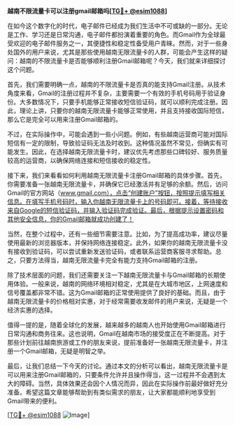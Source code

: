 **越南不限流量卡可以注册gmail邮箱吗[[TG💪+ @esim1088](https://t.me/s/esim1088)]**

在如今这个数字化的时代，电子邮件已经成为我们生活中不可或缺的一部分。无论是工作、学习还是日常沟通，电子邮件都扮演着重要的角色。而Gmail作为全球最受欢迎的电子邮件服务之一，其便捷性和稳定性备受用户青睐。然而，对于一些身处国外的用户来说，尤其是那些使用越南无限流量卡的人群，可能会产生这样的疑问：越南的不限流量卡是否能够顺利注册Gmail邮箱呢？今天，我们就来详细探讨这个问题。

首先，我们需要明确一点，越南的不限流量卡是否真的能支持Gmail注册。从技术角度来看，Gmail的注册过程并不复杂，主要需要一个有效的手机号码用于验证身份。大多数情况下，只要手机能够正常接收短信验证码，就可以顺利完成注册。因此，理论上讲，只要你的越南无限流量卡能够正常使用，并且支持接收国际短信，那么它是完全可以用来注册Gmail邮箱的。

不过，在实际操作中，可能会遇到一些小问题。例如，有些越南运营商可能对国际短信有一定的限制，导致验证码无法及时收到。这种情况虽然不常见，但确实有可能发生。因此，在选择越南无限流量卡时，建议优先考虑那些口碑较好、服务质量较高的运营商，以确保网络连接和短信接收的稳定性。

接下来，我们来看看如何利用越南无限流量卡注册Gmail邮箱的具体步骤。首先，你需要准备一张越南无限流量卡，并确保它已经激活并有足够的余额。然后，访问Gmail的官方网站（www.gmail.com），点击“创建账户”按钮，按照提示填写相关信息。在填写手机号码时，输入你越南无限流量卡上的号码即可。接着，等待接收来自Google的短信验证码，并输入验证码完成验证。最后，根据提示设置密码和其他安全信息，你的Gmail邮箱就成功创建了！

当然，在整个过程中，还有一些细节需要注意。比如，为了提高成功率，建议尽量使用最新的浏览器版本，并保持网络连接稳定。此外，如果你的越南无限流量卡没有接收到验证码，可以尝试重新发送验证码，或者联系运营商客服寻求帮助。总之，只要方法得当，越南无限流量卡完全有能力支持Gmail邮箱的注册。

除了技术层面的问题，我们还需要关注一下越南无限流量卡与Gmail邮箱的长期使用体验。一般来说，越南的网络环境相对稳定，尤其是在大城市地区，上网速度和信号覆盖都非常不错。这为Gmail邮箱的正常使用提供了良好的基础。而且，由于越南无限流量卡的价格相对实惠，对于经常需要收发邮件的用户来说，无疑是一个经济实惠的选择。

值得一提的是，随着全球化的发展，越来越多的越南人也开始使用Gmail邮箱进行日常沟通和商务往来。这也说明，Gmail在越南市场的接受度正在不断提高。对于那些计划前往越南旅游或工作的朋友来说，提前准备好一张越南无限流量卡，并注册一个Gmail邮箱，无疑是明智之举。

最后，让我们总结一下今天的讨论。通过本文的分析可以看出，越南无限流量卡是可以用来注册Gmail邮箱的，只要条件允许并且操作得当，这一过程并不会遇到太大的障碍。当然，具体效果还会因个人情况而异，因此在实际操作前最好做好充分准备。希望这篇文章能够帮助到有类似需求的朋友，让大家都能顺利地享受到Gmail带来的便利。

[[TG💪+ @esim1088](https://t.me/s/esim1088) ![Image](https://i.postimg.cc/4NQfJmqS/Snipaste-2025-05-13-00-14-12.png)]